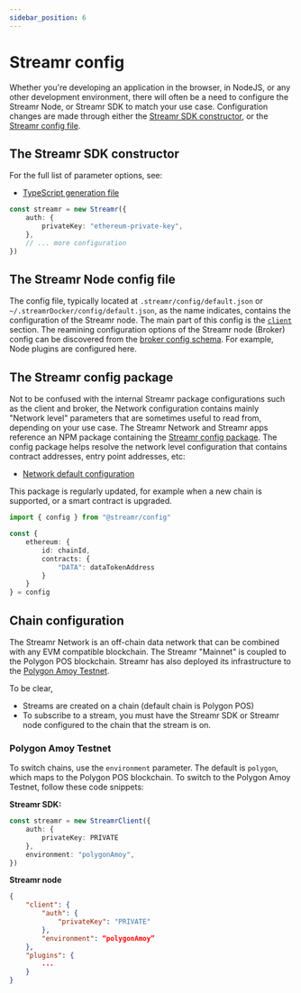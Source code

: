 ```yaml
---
sidebar_position: 6
---
```


# Streamr config
Whether you're developing an application in the browser, in NodeJS, or any other development environment, there will often be a need to configure the Streamr Node, or Streamr SDK to match your use case. Configuration changes are made through either the [Streamr SDK constructor](./configuration.md#the-streamr-sdk-constructor), or the [Streamr config file](./configuration.md#the-node-config-file).

## The Streamr SDK constructor
For the full list of parameter options, see:
- [TypeScript generation file](https://github.com/streamr-dev/network/blob/main/packages/client/src/Config.ts)

```ts
const streamr = new Streamr({
    auth: {
        privateKey: "ethereum-private-key",
    },
    // ... more configuration
})
```

## The Streamr Node config file
The config file, typically located at `.streamr/config/default.json` or `~/.streamrDocker/config/default.json`, as the name indicates, contains the configuration of the Streamr node. The main part of this config is the [`client`](https://github.com/streamr-dev/network/blob/main/packages/client/src/Config.ts) section. The reamining configuration options of the Streamr node (Broker) config can be discovered from the [broker config schema](https://github.com/streamr-dev/network/blob/main/packages/broker/src/config/config.schema.json). For example, Node plugins are configured here.

## The Streamr config package
Not to be confused with the internal Streamr package configurations such as the client and broker, the Network configuration contains mainly "Network level" parameters that are sometimes useful to read from, depending on your use case. The Streamr Network and Streamr apps reference an NPM package containing the [Streamr config package](https://www.npmjs.com/package/@streamr/config). The config package helps resolve the network level configuration that contains contract addresses, entry point addresses, etc: 
- [Network default configuration](https://github.com/streamr-dev/network-contracts/blob/master/packages/config/src/index.ts)

This package is regularly updated, for example when a new chain is supported, or a smart contract is upgraded. 

```ts
import { config } from "@streamr/config"

const {
    ethereum: {
        id: chainId,
        contracts: {
            "DATA": dataTokenAddress
        }
    }
} = config
```

## Chain configuration
The Streamr Network is an off-chain data network that can be combined with any EVM compatible blockchain. The Streamr "Mainnet" is coupled to the Polygon POS blockchain. Streamr has also deployed its infrastructure to the [Polygon Amoy Testnet](#polygon-amoy-testnet).

To be clear,
- Streams are created on a chain (default chain is Polygon POS)
- To subscribe to a stream, you must have the Streamr SDK or Streamr node configured to the chain that the stream is on.

### Polygon Amoy Testnet
To switch chains, use the `environment` parameter. The default is `polygon`, which maps to the Polygon POS blockchain. To switch to the Polygon Amoy Testnet, follow these code snippets:

**Streamr SDK:**
```ts
const streamr = new StreamrClient({
    auth: {
        privateKey: PRIVATE 
    },
    environment: "polygonAmoy",
})
```

**Streamr node**
```json
{
    "client": {
        "auth": {
            "privateKey": "PRIVATE"
        },
        "environment": “polygonAmoy”
    },
    "plugins": {
        ...
    }
}
```